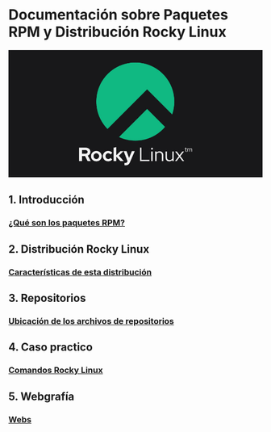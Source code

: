 # Documentación sobre Paquetes RPM y Distribución Rocky Linux
![rocky.png](rocky.png)

## 1. Introducción

### [¿Qué son los paquetes RPM?](queesrpm.md)

## 2. Distribución Rocky Linux

### [Características de esta distribución](distribucion.md) 

## 3. Repositorios

### [Ubicación de los archivos de repositorios](repositorios.md)

## 4. Caso practico
### [Comandos Rocky Linux](https://www.youtube.com/watch?v=3_ygx3PLo_o&t=48)

## 5. Webgrafía
### [Webs](webgrafia.md)





